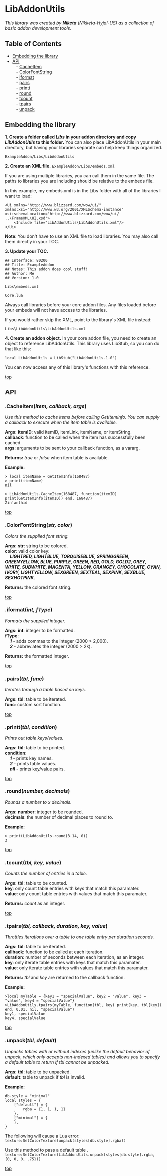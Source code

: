 # LibAddonUtils
*This library was created by **Niketa** (Nikketa-Hyjal-US) as a collection of basic addon development tools.*

## Table of Contents
- [Embedding the library](#embedding-the-library)
- [API](#api)<br>&nbsp;&nbsp;&nbsp;- [CacheItem](#cacheitemitem-callback-args)<br>&nbsp;&nbsp;&nbsp;- [ColorFontString](#colorfontstringstr-color)<br>&nbsp;&nbsp;&nbsp;- [iformat](#iformatint-ftype)<br>&nbsp;&nbsp;&nbsp;- [pairs](#pairstbl-func)<br>&nbsp;&nbsp;&nbsp;- [printt](#printttbl-condition)<br>&nbsp;&nbsp;&nbsp;- [round](#roundnumber-decimals)<br>&nbsp;&nbsp;&nbsp;- [tcount](#tcounttbl-key-value)<br>&nbsp;&nbsp;&nbsp;- [tpairs](#tpairstbl-callback-duration-key-value)<br>&nbsp;&nbsp;&nbsp;- [unpack](#unpacktbl-default)

## Embedding the library
**1. Create a folder called *Libs* in your addon directory and copy *LibAddonUtils* to this folder.**
You can also place LibAddonUtils in your main directory, but having your libraries separate can help keep things organized.

```ExampleAddon/Libs/LibAddonUtils```

**2. Create an XML file.**
```ExampleAddon/Libs/embeds.xml```

If you are using multiple libraries, you can call them in the same file. The paths to libraries you are including should be relative to the embeds file.

In this example, my embeds.xml is in the Libs folder with all of the libraries I want to load:

```
<Ui xmlns="http://www.blizzard.com/wow/ui/" xmlns:xsi="http://www.w3.org/2001/XMLSchema-instance" xsi:schemaLocation="http://www.blizzard.com/wow/ui/ ..\FrameXML\UI.xsd">
    <Include file="LibAddonUtils\LibAddonUtils.xml"/>
</Ui>
```

**Note**: You don't have to use an XML file to load libraries. You may also call them directly in your TOC.

**3. Update your TOC.**
```
## Interface: 80200
## Title: ExampleAddon
## Notes: This addon does cool stuff!
## Author: Me
## Version: 1.0

Libs\embeds.xml

Core.lua
```
Always call libraries before your core addon files. Any files loaded before your embeds will not have access to the libraries.

If you would rather skip the XML, point to the library's XML file instead:

```Libs\LibAddonUtils\LibAddonUtils.xml```

**4. Create an addon object.**
In your core addon file, you need to create an object to reference LibAddonUtils. This library uses LibStub, so you can do that like this:

```local LibAddonUtils = LibStub("LibAddonUtils-1.0")```

You can now access any of this library's functions with this reference.

[top](#libaddonutils)

## API
### .CacheItem(*item, callback, args*)
*Use this method to cache items before calling GetItemInfo. You can supply a callback to execute when the item table is available.*

**Args:**
**itemID**: valid itemID, itemLink, itemName, or itemString.<br>**callback**: function to be called when the item has successfully been cached.<br>**args**: arguments to be sent to your callback function, as a vararg.

**Returns:**
*true* or *false* when item table is available.

**Example:**
```
> local itemName = GetItemInfo(168487)
> print(itemName)
nil
```
```
> LibAddonUtils.CacheItem(168487, function(itemID) print(GetItemInfo(itemID)) end, 168487)
Zin'anthid
```

[top](#libaddonutils)

### .ColorFontString(*str, color*)
*Colors the supplied font string.*

**Args:**
**str**: string to be colored.<br>**color**: valid color key:<br>&nbsp;&nbsp;&nbsp;&nbsp;***LIGHTRED, LIGHTBLUE, TORQUISEBLUE, SPRINGGREEN, GREENYELLOW, BLUE, PURPLE, GREEN, RED, GOLD, GOLD2, GREY, WHITE, SUBWHITE, MAGENTA, YELLOW, ORANGEY, CHOCOLATE, CYAN, IVORY, LIGHTYELLOW, SEXGREEN, SEXTEAL, SEXPINK, SEXBLUE, SEXHOTPINK***.

**Returns:**
the colored font string.

[top](#libaddonutils)

### .iformat(*int, fType*)
*Formats the supplied integer.*

**Args:**
**int**: integer to be formatted.<br>**fType**:<br>&nbsp;&nbsp;&nbsp;&nbsp;***1*** - adds commas to the integer (2000 > 2,000).<br>&nbsp;&nbsp;&nbsp;&nbsp;***2*** - abbreviates the integer (2000 > 2k).

**Returns:**
the formatted integer.

[top](#libaddonutils)

### .pairs(*tbl, func*)

*Iterates through a table based on keys.*

**Args:**
**tbl**: table to be iterated.<br>**func**: custom sort function.

[top](#libaddonutils)

### .printt(*tbl, condition*)

*Prints out table keys/values.*

**Args:**
**tbl**: table to be printed.<br>**condition**:<br>&nbsp;&nbsp;&nbsp;&nbsp;***1*** - prints key names.<br>&nbsp;&nbsp;&nbsp;&nbsp;***2*** - prints table values.<br>&nbsp;&nbsp;&nbsp;&nbsp;***nil*** - prints key/value pairs.

[top](#libaddonutils)

### .round(*number, decimals*)

*Rounds a number to x decimals.*

**Args:**
**number**: integer to be rounded.<br>**decimals**: the number of decimal places to round to.

**Example:**
```
> print(LibAddonUtils.round(3.14, 0))
3
```

[top](#libaddonutils)

### .tcount(*tbl, key, value*)
*Counts the number of entries in a table.*

**Args:**
**tbl**: table to be counted.<br>**key**: only count table entries with keys that match this paramater.<br>**value**: only count table entries with values that match this paramater.

**Returns:**
*count* as an integer.

[top](#libaddonutils)

### .tpairs(*tbl, callback, duration, key, value*)
*Throttles iterations over a table to one table entry per duration seconds.*

**Args:**
**tbl**: table to be iterated.<br>**callback**: function to be called at each iteration.<br>**duration**: number of seconds between each iteration, as an integer.<br>**key**: only iterate table entries with keys that match this paramater.<br>**value**: only iterate table entries with values that match this paramater.

**Returns:**
*tbl* and *key* are returned to the callback function.

**Example:**
```
>local myTable = {key1 = "specialValue", key2 = "value", key3 = "value", key4 = "specialValue"}
>LibAddonUtils.tpairs(myTable, function(tbl, key) print(key, tbl[key]) end, 0.01, nil, "specialValue")
key1, specialValue
key4, specialValue
```

[top](#libaddonutils)

### .unpack(*tbl, default*)
*Unpacks tables with or without indexes (unlike the default behavior of unpack, which only accepts non-indexed tables) and allows you to specify a default table to return if tbl cannot be unpacked.*

**Args:**
**tbl**: table to be unpacked.<br>**default**: table to unpack if *tbl* is invalid.

**Example:**
```
db.style = "minimal"
local styles = {
    ["default"] = {
        rgba = {1, 1, 1, 1}
    },
    ["minimal"] = {
    },
}
```

The following will cause a Lua error:
```texture:SetColorTexture(unpack(styles[db.style].rgba))```

Use this method to pass a default table .
```texture:SetColorTexture(LibAddonUtils.unpack(styles[db.style].rgba, {0, 0, 0, .75}))```

[top](#libaddonutils)